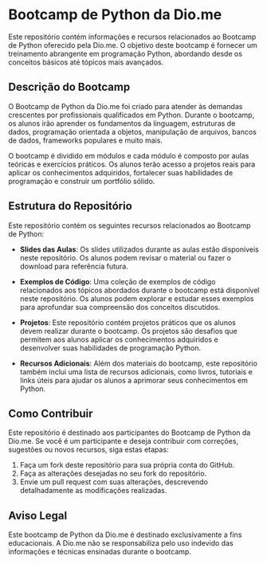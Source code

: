 # Bootcamp de Python da Dio.me

Este repositório contém informações e recursos relacionados ao Bootcamp de Python oferecido pela Dio.me. O objetivo deste bootcamp é fornecer um treinamento abrangente em programação Python, abordando desde os conceitos básicos até tópicos mais avançados.

## Descrição do Bootcamp

O Bootcamp de Python da Dio.me foi criado para atender às demandas crescentes por profissionais qualificados em Python. Durante o bootcamp, os alunos irão aprender os fundamentos da linguagem, estruturas de dados, programação orientada a objetos, manipulação de arquivos, bancos de dados, frameworks populares e muito mais.

O bootcamp é dividido em módulos e cada módulo é composto por aulas teóricas e exercícios práticos. Os alunos terão acesso a projetos reais para aplicar os conhecimentos adquiridos, fortalecer suas habilidades de programação e construir um portfólio sólido.

## Estrutura do Repositório

Este repositório contém os seguintes recursos relacionados ao Bootcamp de Python:

- **Slides das Aulas**: Os slides utilizados durante as aulas estão disponíveis neste repositório. Os alunos podem revisar o material ou fazer o download para referência futura.

- **Exemplos de Código**: Uma coleção de exemplos de código relacionados aos tópicos abordados durante o bootcamp está disponível neste repositório. Os alunos podem explorar e estudar esses exemplos para aprofundar sua compreensão dos conceitos discutidos.

- **Projetos**: Este repositório contém projetos práticos que os alunos devem realizar durante o bootcamp. Os projetos são desafios que permitem aos alunos aplicar os conhecimentos adquiridos e desenvolver suas habilidades de programação Python.

- **Recursos Adicionais**: Além dos materiais do bootcamp, este repositório também inclui uma lista de recursos adicionais, como livros, tutoriais e links úteis para ajudar os alunos a aprimorar seus conhecimentos em Python.

## Como Contribuir

Este repositório é destinado aos participantes do Bootcamp de Python da Dio.me. Se você é um participante e deseja contribuir com correções, sugestões ou novos recursos, siga estas etapas:

1. Faça um fork deste repositório para sua própria conta do GitHub.
2. Faça as alterações desejadas no seu fork do repositório.
3. Envie um pull request com suas alterações, descrevendo detalhadamente as modificações realizadas.

## Aviso Legal

Este bootcamp de Python da Dio.me é destinado exclusivamente a fins educacionais. A Dio.me não se responsabiliza pelo uso indevido das informações e técnicas ensinadas durante o bootcamp.
